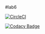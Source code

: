 #lab6

[![CircleCI](https://circleci.com/gh/PDSW-ECI/base-proyectos.svg?style=svg)](https://app.circleci.com/pipelines/github/EstebananoT/lab6?filter=all)

[![Codacy Badge](https://app.codacy.com/project/badge/Grade/543c8d9a40f04906b530681d3f29c99a)](https://www.codacy.com/gh/EstebananoT/lab6/dashboard?utm_source=github.com&amp;utm_medium=referral&amp;utm_content=EstebananoT/lab6&amp;utm_campaign=Badge_Grade)


